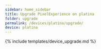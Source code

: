 ```yaml
---
sidebar: home_sidebar
title: Upgrade PixelExperience on platina
folder: upgrade
permalink: /devices/platina/upgrade/
device: platina
---
```

{% include templates/device_upgrade.md %}
